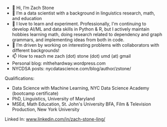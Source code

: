 - 👋 Hi, I’m Zach Stone
- 👀 I’m a data scientist with a background in linguistics research, math, and education
- 🌱 I love to learn and experiment. Professionally, I'm continuing to develop AI/ML and data skills in Python & R, but I actively maintain hobbies learning math, doing research related to dependency and graph grammars, and implementing ideas from both in code.
- 💞️ I’m driven by working on interesting problems with collaborators with different backgrounds!
- 📫 How to reach me zach (dot) stone (dot) umd (at) gmail 
- Personal blog: mlthehardway.wordpress.com
- NYCDSA posts: nycdatascience.com/blog/author/zstone/

Qualifications:
- Data Science with Machine Learning, NYC Data Science Academy (bootcamp certificate)
- PhD, Linguistics, University of Maryland
- MSEd, Math Education, St. John's University
BFA, Film & Television Production, New York University

Linked In: www.linkedin.com/in/zach-stone-ling/
<!---
zstone00000/zstone00000 is a ✨ special ✨ repository because its `README.md` (this file) appears on your GitHub profile.
You can click the Preview link to take a look at your changes.
--->
